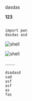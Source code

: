 dasdas 

<b>123</b>

```

import pwn 
dasdas asd
```

![shell](./images/shell.jpg)







![shell](./images/shell.jpg)

........

```
dsadasd
sad
asf
asf
as
fas

```



